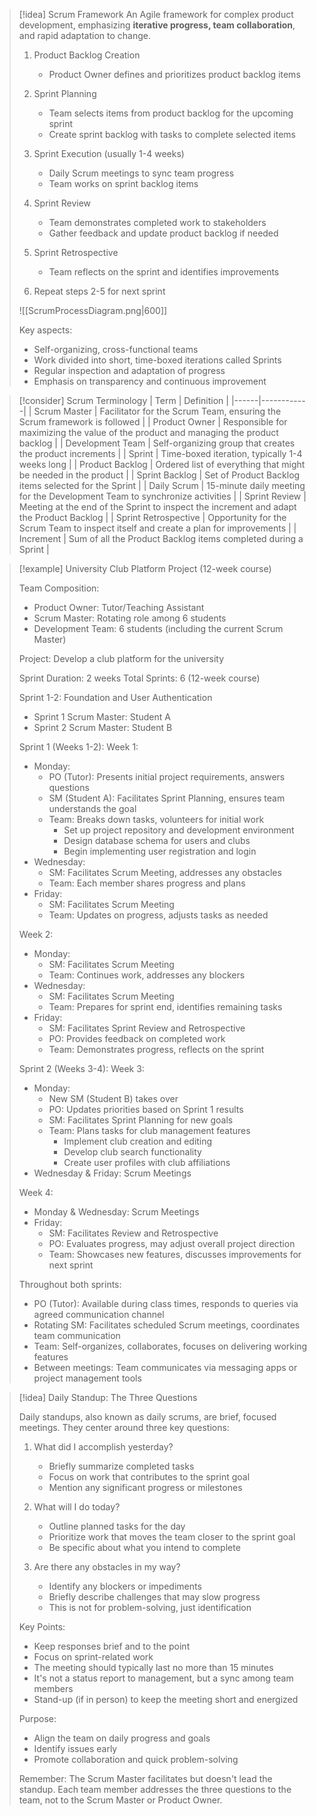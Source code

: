 > [!idea] Scrum Framework
> An Agile framework for complex product development, emphasizing **iterative progress, team collaboration**, and rapid adaptation to change.
> 1. Product Backlog Creation
>    - Product Owner defines and prioritizes product backlog items
> 
> 2. Sprint Planning
>    - Team selects items from product backlog for the upcoming sprint
>    - Create sprint backlog with tasks to complete selected items
> 
> 3. Sprint Execution (usually 1-4 weeks)
>    - Daily Scrum meetings to sync team progress
>    - Team works on sprint backlog items
> 
> 4. Sprint Review
>    - Team demonstrates completed work to stakeholders
>    - Gather feedback and update product backlog if needed
> 
> 5. Sprint Retrospective
>    - Team reflects on the sprint and identifies improvements
> 
> 6. Repeat steps 2-5 for next sprint
> 
> ![[ScrumProcessDiagram.png|600]]
> 
> Key aspects:
> - Self-organizing, cross-functional teams
> - Work divided into short, time-boxed iterations called Sprints
> - Regular inspection and adaptation of progress
> - Emphasis on transparency and continuous improvement

> [!consider] Scrum Terminology
> | Term | Definition |
> |------|------------|
> | Scrum Master | Facilitator for the Scrum Team, ensuring the Scrum framework is followed |
> | Product Owner | Responsible for maximizing the value of the product and managing the product backlog |
> | Development Team | Self-organizing group that creates the product increments |
> | Sprint | Time-boxed iteration, typically 1-4 weeks long |
> | Product Backlog | Ordered list of everything that might be needed in the product |
> | Sprint Backlog | Set of Product Backlog items selected for the Sprint |
> | Daily Scrum | 15-minute daily meeting for the Development Team to synchronize activities |
> | Sprint Review | Meeting at the end of the Sprint to inspect the increment and adapt the Product Backlog |
> | Sprint Retrospective | Opportunity for the Scrum Team to inspect itself and create a plan for improvements |
> | Increment | Sum of all the Product Backlog items completed during a Sprint |

> [!example] University Club Platform Project (12-week course)
> 
> Team Composition:
> - Product Owner: Tutor/Teaching Assistant
> - Scrum Master: Rotating role among 6 students
> - Development Team: 6 students (including the current Scrum Master)
> 
> Project: Develop a club platform for the university
> 
> Sprint Duration: 2 weeks
> Total Sprints: 6 (12-week course)
> 
> Sprint 1-2: Foundation and User Authentication
> - Sprint 1 Scrum Master: Student A
> - Sprint 2 Scrum Master: Student B
> 
> Sprint 1 (Weeks 1-2):
> Week 1:
> - Monday:
>   - PO (Tutor): Presents initial project requirements, answers questions
>   - SM (Student A): Facilitates Sprint Planning, ensures team understands the goal
>   - Team: Breaks down tasks, volunteers for initial work
>     - Set up project repository and development environment
>     - Design database schema for users and clubs
>     - Begin implementing user registration and login
> - Wednesday:
>   - SM: Facilitates Scrum Meeting, addresses any obstacles
>   - Team: Each member shares progress and plans
> - Friday:
>   - SM: Facilitates Scrum Meeting
>   - Team: Updates on progress, adjusts tasks as needed
> 
> Week 2:
> - Monday:
>   - SM: Facilitates Scrum Meeting
>   - Team: Continues work, addresses any blockers
> - Wednesday:
>   - SM: Facilitates Scrum Meeting
>   - Team: Prepares for sprint end, identifies remaining tasks
> - Friday:
>   - SM: Facilitates Sprint Review and Retrospective
>   - PO: Provides feedback on completed work
>   - Team: Demonstrates progress, reflects on the sprint
> 
> Sprint 2 (Weeks 3-4):
> Week 3:
> - Monday:
>   - New SM (Student B) takes over
>   - PO: Updates priorities based on Sprint 1 results
>   - SM: Facilitates Sprint Planning for new goals
>   - Team: Plans tasks for club management features
>     - Implement club creation and editing
>     - Develop club search functionality
>     - Create user profiles with club affiliations
> - Wednesday & Friday: Scrum Meetings
> 
> Week 4:
> - Monday & Wednesday: Scrum Meetings
> - Friday:
>   - SM: Facilitates Review and Retrospective
>   - PO: Evaluates progress, may adjust overall project direction
>   - Team: Showcases new features, discusses improvements for next sprint
> 
> Throughout both sprints:
> - PO (Tutor): Available during class times, responds to queries via agreed communication channel
> - Rotating SM: Facilitates scheduled Scrum meetings, coordinates team communication
> - Team: Self-organizes, collaborates, focuses on delivering working features
> - Between meetings: Team communicates via messaging apps or project management tools
> 


> [!idea] Daily Standup: The Three Questions
> 
> Daily standups, also known as daily scrums, are brief, focused meetings. They center around three key questions:
> 
> 1. What did I accomplish yesterday?
>    - Briefly summarize completed tasks
>    - Focus on work that contributes to the sprint goal
>    - Mention any significant progress or milestones
> 
> 2. What will I do today?
>    - Outline planned tasks for the day
>    - Prioritize work that moves the team closer to the sprint goal
>    - Be specific about what you intend to complete
> 
> 3. Are there any obstacles in my way?
>    - Identify any blockers or impediments
>    - Briefly describe challenges that may slow progress
>    - This is not for problem-solving, just identification
> 
> Key Points:
> - Keep responses brief and to the point
> - Focus on sprint-related work
> - The meeting should typically last no more than 15 minutes
> - It's not a status report to management, but a sync among team members
> - Stand-up (if in person) to keep the meeting short and energized
> 
> Purpose:
> - Align the team on daily progress and goals
> - Identify issues early
> - Promote collaboration and quick problem-solving
> 
> Remember: The Scrum Master facilitates but doesn't lead the standup. Each team member addresses the three questions to the team, not to the Scrum Master or Product Owner.
